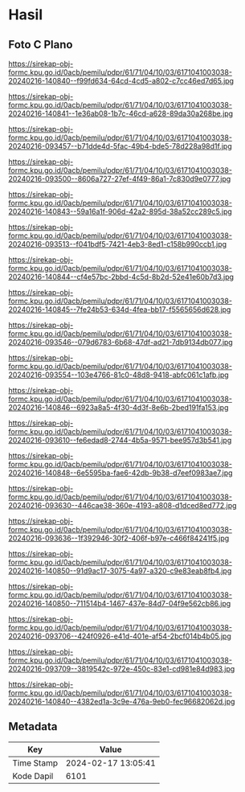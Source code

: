 # Hasil

## Foto C Plano

https://sirekap-obj-formc.kpu.go.id/0acb/pemilu/pdpr/61/71/04/10/03/6171041003038-20240216-140840--f99fd634-64cd-4cd5-a802-c7cc46ed7d65.jpg

https://sirekap-obj-formc.kpu.go.id/0acb/pemilu/pdpr/61/71/04/10/03/6171041003038-20240216-140841--1e36ab08-1b7c-46cd-a628-89da30a268be.jpg

https://sirekap-obj-formc.kpu.go.id/0acb/pemilu/pdpr/61/71/04/10/03/6171041003038-20240216-093457--b71dde4d-5fac-49b4-bde5-78d228a98d1f.jpg

https://sirekap-obj-formc.kpu.go.id/0acb/pemilu/pdpr/61/71/04/10/03/6171041003038-20240216-093500--8606a727-27ef-4f49-86a1-7c830d9e0777.jpg

https://sirekap-obj-formc.kpu.go.id/0acb/pemilu/pdpr/61/71/04/10/03/6171041003038-20240216-140843--59a16a1f-906d-42a2-895d-38a52cc289c5.jpg

https://sirekap-obj-formc.kpu.go.id/0acb/pemilu/pdpr/61/71/04/10/03/6171041003038-20240216-093513--f041bdf5-7421-4eb3-8ed1-c158b990ccb1.jpg

https://sirekap-obj-formc.kpu.go.id/0acb/pemilu/pdpr/61/71/04/10/03/6171041003038-20240216-140844--cf4e57bc-2bbd-4c5d-8b2d-52e41e60b7d3.jpg

https://sirekap-obj-formc.kpu.go.id/0acb/pemilu/pdpr/61/71/04/10/03/6171041003038-20240216-140845--7fe24b53-634d-4fea-bb17-f5565656d628.jpg

https://sirekap-obj-formc.kpu.go.id/0acb/pemilu/pdpr/61/71/04/10/03/6171041003038-20240216-093546--079d6783-6b68-47df-ad21-7db9134db077.jpg

https://sirekap-obj-formc.kpu.go.id/0acb/pemilu/pdpr/61/71/04/10/03/6171041003038-20240216-093554--103e4766-81c0-48d8-9418-abfc061c1afb.jpg

https://sirekap-obj-formc.kpu.go.id/0acb/pemilu/pdpr/61/71/04/10/03/6171041003038-20240216-140846--6923a8a5-4f30-4d3f-8e6b-2bed191fa153.jpg

https://sirekap-obj-formc.kpu.go.id/0acb/pemilu/pdpr/61/71/04/10/03/6171041003038-20240216-093610--fe6edad8-2744-4b5a-9571-bee957d3b541.jpg

https://sirekap-obj-formc.kpu.go.id/0acb/pemilu/pdpr/61/71/04/10/03/6171041003038-20240216-140848--6e5595ba-fae6-42db-9b38-d7eef0983ae7.jpg

https://sirekap-obj-formc.kpu.go.id/0acb/pemilu/pdpr/61/71/04/10/03/6171041003038-20240216-093630--446cae38-360e-4193-a808-d1dced8ed772.jpg

https://sirekap-obj-formc.kpu.go.id/0acb/pemilu/pdpr/61/71/04/10/03/6171041003038-20240216-093636--1f392946-30f2-406f-b97e-c466f84241f5.jpg

https://sirekap-obj-formc.kpu.go.id/0acb/pemilu/pdpr/61/71/04/10/03/6171041003038-20240216-140850--91d9ac17-3075-4a97-a320-c9e83eab8fb4.jpg

https://sirekap-obj-formc.kpu.go.id/0acb/pemilu/pdpr/61/71/04/10/03/6171041003038-20240216-140850--711514b4-1467-437e-84d7-04f9e562cb86.jpg

https://sirekap-obj-formc.kpu.go.id/0acb/pemilu/pdpr/61/71/04/10/03/6171041003038-20240216-093706--424f0926-e41d-401e-af54-2bcf014b4b05.jpg

https://sirekap-obj-formc.kpu.go.id/0acb/pemilu/pdpr/61/71/04/10/03/6171041003038-20240216-093709--3819542c-972e-450c-83e1-cd981e84d983.jpg

https://sirekap-obj-formc.kpu.go.id/0acb/pemilu/pdpr/61/71/04/10/03/6171041003038-20240216-140840--4382ed1a-3c9e-476a-9eb0-fec96682062d.jpg


## Metadata

| Key        | Value               |
| ---------- | ------------------- |
| Time Stamp | 2024-02-17 13:05:41 |
| Kode Dapil | 6101                |



